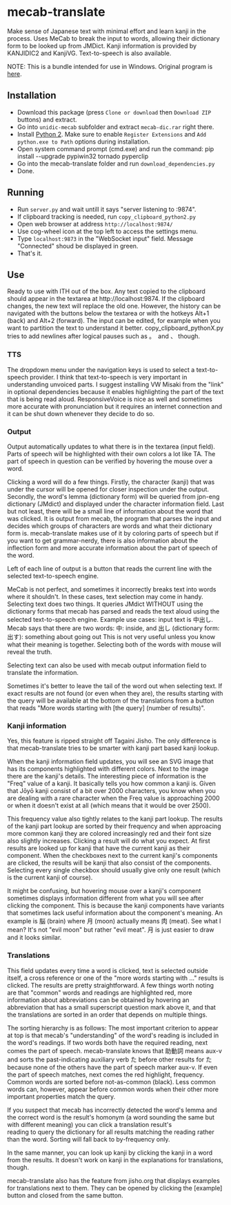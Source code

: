 # mecab-translate

Make sense of Japanese text with minimal effort and learn kanji in the process. Uses MeCab to break the input to words, allowing their dictionary form to be looked up from JMDict. Kanji information is provided by KANJIDIC2 and KanjiVG. Text-to-speech is also available.

NOTE: This is a bundle intended for use in Windows. Original program is [here](https://github.com/siikamiika/mecab-translate). 

## Installation

* Download this package (press `Clone or download` then `Download ZIP` buttons) and extract.
* Go into `unidic-mecab` subfolder and extract `mecab-dic.rar` right there.
* Install [Python 2](https://www.python.org/downloads/). Make sure to enable `Register Extensions` and `Add python.exe to Path` options during installation.
* Open system command prompt (cmd.exe) and run the command:
    pip install --upgrade pypiwin32 tornado pyperclip
* Go into the mecab-translate folder and run `download_dependencies.py`
* Done.

## Running

* Run `server.py` and wait untill it says "server listening to :9874".
* If clipboard tracking is needed, run `copy_clipboard_python2.py`
* Open web browser at address `http://localhost:9874/`
* Use cog-wheel icon at the top left to access the settings menu.
* Type `localhost:9873` in the "WebSocket input" field. Message "Connected" shoud be displayed in green.
* That's it.

## Use

Ready to use with ITH out of the box.
Any text copied to the clipboard should appear in the textarea at http://localhost:9874.
If the clipboard changes, the new text will replace the old one. However, the history can be 
navigated with the buttons below the textarea or with the hotkeys Alt+1 (back) and Alt+2 (forward).
The input can be edited, for example when you want to partition the text to understand it better.
copy_clipboard_pythonX.py tries to add newlines after logical pauses such as 。　and 、 though.

### TTS

The dropdown menu under the navigation keys is used to select a text-to-speech provider. I think 
that text-to-speech is very important in understanding unvoiced parts. I suggest installing 
VW Misaki from the "link" in optional dependencies because it enables highlighting the part of the 
text that is being read aloud. ResponsiveVoice is nice as well and sometimes more accurate with 
pronunciation but it requires an internet connection and it can be shut down whenever they decide
to do so.

### Output

Output automatically updates to what there is in the textarea (input field). Parts of speech will be 
highlighted with their own colors a lot like TA. The part of speech in question can be verified by 
hovering the mouse over a word.

Clicking a word will do a few things. Firstly, the character (kanji) that was under the cursor will 
be opened for closer inspection under the output. Secondly, the word's lemma (dictionary form) will 
be queried from jpn-eng dictionary (JMdict) and displayed under the character information field. 
Last but not least, there will be a small line of information about the word that was clicked. It 
is output from mecab, the program that parses the input and decides which groups of characters are 
words and what their dictionary form is. mecab-translate makes use of it by coloring parts of speech 
but if you want to get grammar-nerdy, there is also information about the inflection form and more 
accurate information about the part of speech of the word.

Left of each line of output is a button that reads the current line with the selected text-to-speech 
engine.

MeCab is not perfect, and sometimes it incorrectly breaks text into words where it shouldn't. In 
these cases, text selection may come in handy. Selecting text does two things. It queries JMdict 
WITHOUT using the dictionary forms that mecab has parsed and reads the text aloud using the selected
text-to-speech engine.
Example use cases: input text is 中出し. Mecab says that there are two words:
中: inside, and
出し (dictionary form: 出す): something about going out
This is not very useful unless you know what their meaning is together. Selecting both of the words 
with mouse will reveal the truth.

Selecting text can also be used with mecab output information field to translate the information.

Sometimes it's better to leave the tail of the word out when selecting text. If exact results are 
not found (or even when they are), the results starting with the query will be available at the 
bottom of the translations from a button that reads 
"More words starting with [the query] (number of results)".

### Kanji information

Yes, this feature is ripped straight off Tagaini Jisho. The only difference is that mecab-translate 
tries to be smarter with kanji part based kanji lookup.

When the kanji information field updates, you will see an SVG image that has its components highlighted 
with different colors. Next to the image there are the kanji's details. The interesting piece of 
information is the "Freq" value of a kanji. It basically tells you how common a kanji is. Given that 
Jōyō kanji consist of a bit over 2000 characters, you know when you are dealing with a rare character 
when the Freq value is approaching 2000 or when it doesn't exist at all (which means that it would be 
over 2500).

This frequency value also tightly relates to the kanji part lookup. The results of the kanji part 
lookup are sorted by their frequency and when approacing more common kanji they are colored increasingly 
red and their font size also slightly increases. Clicking a result will do what you expect. At first 
results are looked up for kanji that have the current kanji as their component. When the checkboxes next 
to the current kanji's components are clicked, the results will be kanji that also consist of the 
components. Selecting every single checkbox should usually give only one result (which is the current 
kanji of course).

It might be confusing, but hovering mouse over a kanji's component sometimes displays information 
different from what you will see after clicking the component. This is because the kanji components 
have variants that sometimes lack useful information about the component's meaning. An example is 
脳 (brain) where 月 (moon) actually means 肉 (meat). See what I mean? It's not "evil moon" but rather 
"evil meat". 月 is just easier to draw and it looks similar.

### Translations

This field updates every time a word is clicked, text is selected outside itself, a cross reference or 
one of the "more words starting with ..." results is clicked. The results are pretty straightforward. 
A few things worth noting are that "common" words and readings are highlighted red, more information 
about abbreviations can be obtained by hovering an abbreviation that has a small superscript question 
mark above it, and that the translations are sorted in an order that depends on multiple things.

The sorting hierarchy is as follows:
The most important criterion to appear at top is that mecab's "understanding" of the word's reading 
is included in the word's readings.
If two words both have the required reading, next comes the part of speech. mecab-translate knows 
that 助動詞 means aux-v and sorts the past-indicating auxiliary verb た before other results for た 
because none of the others have the part of speech marker aux-v.
If even the part of speech matches, next comes the red highlight, frequency. Common words are sorted 
before not-as-common (black). Less common words can, however, appear before common words when their 
other more important properties match the query.

If you suspect that mecab has incorrectly detected the word's lemma and the correct word is the result's 
homonym (a word sounding the same but with different meaning) you can click a translation result's  
reading to query the dictionary for all results matching the reading rather than the word. Sorting will 
fall back to by-frequency only.

In the same manner, you can look up kanji by clicking the kanji in a word from the results. It doesn't 
work on kanji in the explanations for translations, though.

mecab-translate also has the feature from jisho.org that displays examples for translations next to them. 
They can be opened by clicking the [example] button and closed from the same button.